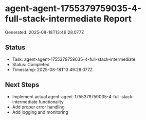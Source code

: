 # agent-agent-1755379759035-4-full-stack-intermediate Report

Generated: 2025-08-18T13:49:28.077Z

## Status
- Task: agent-agent-1755379759035-4-full-stack-intermediate
- Status: Completed
- Timestamp: 2025-08-18T13:49:28.077Z

## Next Steps
- Implement actual agent-agent-1755379759035-4-full-stack-intermediate functionality
- Add proper error handling
- Add logging and monitoring
